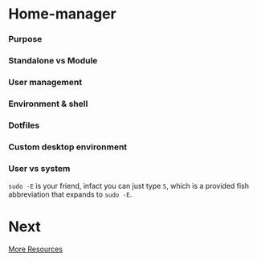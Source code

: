 
# Home-manager

### Purpose

### Standalone vs Module

### User management

### Environment & shell

### Dotfiles

### Custom desktop environment

### User vs system

`sudo -E` is your friend, infact you can just type `S`, which is a provided fish abbreviation that expands to `sudo -E`.

# Next

[More Resources](./more-resources.md)